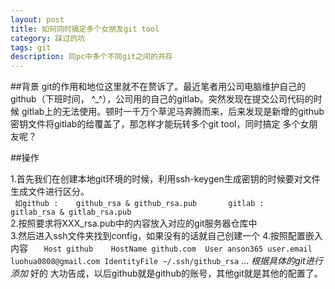 ```yaml
---
layout: post
title: 如何同时搞定多个女朋友git tool
category: 踩过的坑
tags: git
description: 同pc中多个不同git之间的共存
---
```

##背景
  git的作用和地位这里就不在赘诉了。最近笔者用公司电脑维护自己的github（下班时间， ^_^），公司用的自己的gitlab。突然发现在提交公司代码的时候
gitlab上的无法使用。顿时一千万个草泥马奔腾而来，后来发现是新增的github密钥文件将gitlab的给覆盖了，那怎样才能玩转多个git tool，同时搞定
多个女朋友呢？

##操作

1.首先我们在创建本地git环境的时候，利用ssh-keygen生成密钥的时候要对文件生成文件进行区分。   
    ```
    如github :   
        github_rsa & github_rsa.pub      
     gitlab :   
        gitlab_rsa & gitlab_rsa.pub```    
2.按照要求将XXX_rsa.pub中的内容放入对应的git服务器仓库中        
3.然后进入ssh文件夹找到config，如果没有的话就自己创建一个
4.按照配置嵌入内容
    ```  
    Host github   
    HostName github.com 
    User anson365
    user.email luohua0808@gmail.com
    IdentityFile ~/.ssh/github_rsa```
    ...
   *根据具体的git进行添加*
好的 大功告成，以后github就是github的账号，其他git就是其他的配置了。

